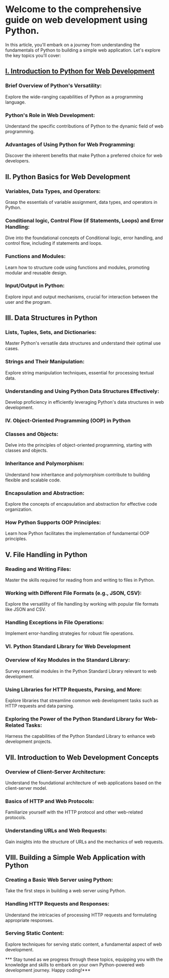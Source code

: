 # Welcome to the comprehensive guide on web development using Python.

In this article, you'll embark on a journey from understanding the fundamentals of Python to building a simple web application. Let's explore the key topics you'll cover:

## [I. Introduction to Python for Web Development](https://dev.to/kihuni/python-101-introduction-to-python-for-web-development-fkn)

### Brief Overview of Python's Versatility:

Explore the wide-ranging capabilities of Python as a programming language.

### Python's Role in Web Development:

Understand the specific contributions of Python to the dynamic field of web programming.

### Advantages of Using Python for Web Programming:

Discover the inherent benefits that make Python a preferred choice for web developers.

## II. Python Basics for Web Development

### Variables, Data Types, and Operators:

Grasp the essentials of variable assignment, data types, and operators in Python.

### Conditional logic, Control Flow (if Statements, Loops) and Error Handling:

Dive into the foundational concepts of Conditional logic, error handling, and control flow, including if statements and loops.

### Functions and Modules:

Learn how to structure code using functions and modules, promoting modular and reusable design.

### Input/Output in Python:

Explore input and output mechanisms, crucial for interaction between the user and the program.

## III. Data Structures in Python

### Lists, Tuples, Sets, and Dictionaries:

Master Python's versatile data structures and understand their optimal use cases.

### Strings and Their Manipulation:

Explore string manipulation techniques, essential for processing textual data.

### Understanding and Using Python Data Structures Effectively:

Develop proficiency in efficiently leveraging Python's data structures in web development.

### IV. Object-Oriented Programming (OOP) in Python

### Classes and Objects: 

Delve into the principles of object-oriented programming, starting with classes and objects.

### Inheritance and Polymorphism:

 Understand how inheritance and polymorphism contribute to building flexible and scalable code.

### Encapsulation and Abstraction:

Explore the concepts of encapsulation and abstraction for effective code organization.

### How Python Supports OOP Principles:

Learn how Python facilitates the implementation of fundamental OOP principles.

## V. File Handling in Python

### Reading and Writing Files:

Master the skills required for reading from and writing to files in Python.

### Working with Different File Formats (e.g., JSON, CSV):

Explore the versatility of file handling by working with popular file formats like JSON and CSV.

### Handling Exceptions in File Operations:

Implement error-handling strategies for robust file operations.

### VI. Python Standard Library for Web Development

### Overview of Key Modules in the Standard Library:

Survey essential modules in the Python Standard Library relevant to web development.

### Using Libraries for HTTP Requests, Parsing, and More:

Explore libraries that streamline common web development tasks such as HTTP requests and data parsing.

### Exploring the Power of the Python Standard Library for Web-Related Tasks:

Harness the capabilities of the Python Standard Library to enhance web development projects.

## VII. Introduction to Web Development Concepts

### Overview of Client-Server Architecture:

Understand the foundational architecture of web applications based on the client-server model.

### Basics of HTTP and Web Protocols:

Familiarize yourself with the HTTP protocol and other web-related protocols.

### Understanding URLs and Web Requests:

Gain insights into the structure of URLs and the mechanics of web requests.

## VIII. Building a Simple Web Application with Python

### Creating a Basic Web Server using Python:

Take the first steps in building a web server using Python.

### Handling HTTP Requests and Responses:

Understand the intricacies of processing HTTP requests and formulating appropriate responses.

### Serving Static Content:

Explore techniques for serving static content, a fundamental aspect of web development.

*** Stay tuned as we progress through these topics, equipping you with the knowledge and skills to embark on your own Python-powered web development journey. Happy coding!***
